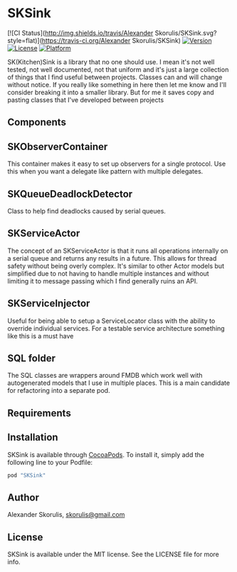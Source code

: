 # SKSink

[![CI Status](http://img.shields.io/travis/Alexander Skorulis/SKSink.svg?style=flat)](https://travis-ci.org/Alexander Skorulis/SKSink)
[![Version](https://img.shields.io/cocoapods/v/SKSink.svg?style=flat)](http://cocoapods.org/pods/SKSink)
[![License](https://img.shields.io/cocoapods/l/SKSink.svg?style=flat)](http://cocoapods.org/pods/SKSink)
[![Platform](https://img.shields.io/cocoapods/p/SKSink.svg?style=flat)](http://cocoapods.org/pods/SKSink)

SK(Kitchen)Sink is a library that no one should use. I mean it's not well tested, not well documented, not that uniform and it's just a large collection of things that I find useful between projects. Classes can and will change without notice. If you really like something in here then let me know and I'll consider breaking it into a smaller library. But for me it saves copy and pasting classes that I've developed between projects

## Components

SKObserverContainer
-------------------

This container makes it easy to set up observers for a single protocol. Use this when you want a delegate like pattern with multiple delegates.

SKQueueDeadlockDetector
---------------------

Class to help find deadlocks caused by serial queues.

SKServiceActor
--------------

The concept of an SKServiceActor is that it runs all operations internally on a serial queue and returns any results in a future. This allows for thread safety without being overly complex. It's similar to other Actor models but simplified due to not having to handle multiple instances and without limiting it to message passing which I find generally ruins an API.

SKServiceInjector
--------------

Useful for being able to setup a ServiceLocator class with the ability to override individual services. For a testable service architecture something like this is a must have

SQL folder
------

The SQL classes are wrappers around FMDB which work well with autogenerated models that I use in multiple places. This is a main candidate for refactoring into a separate pod.

## Requirements

## Installation

SKSink is available through [CocoaPods](http://cocoapods.org). To install
it, simply add the following line to your Podfile:

```ruby
pod "SKSink"
```

## Author

Alexander Skorulis, skorulis@gmail.com

## License

SKSink is available under the MIT license. See the LICENSE file for more info.
